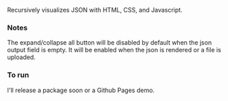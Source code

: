 Recursively visualizes JSON with HTML, CSS, and Javascript.

### Notes
The expand/collapse all button will be disabled by default when the json output field is empty. It will be enabled when the json is rendered or a file is uploaded.

### To run
I'll release a package soon or a Github Pages demo.